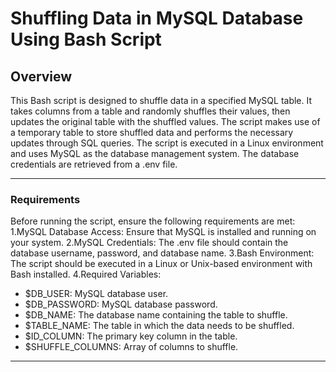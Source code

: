 # Shuffling Data in MySQL Database Using Bash Script
## Overview
This Bash script is designed to shuffle data in a specified MySQL table. It takes columns from a table and randomly shuffles their values, then updates the original table with the shuffled values. The script makes use of a temporary table to store shuffled data and performs the necessary updates through SQL queries.
The script is executed in a Linux environment and uses MySQL as the database management system. The database credentials are retrieved from a .env file.

---

### Requirements
Before running the script, ensure the following requirements are met:
1.MySQL Database Access: Ensure that MySQL is installed and running on your system.
2.MySQL Credentials: The .env file should contain the database username, password, and database name.
3.Bash Environment: The script should be executed in a Linux or Unix-based environment with Bash installed.
4.Required Variables:
- $DB_USER: MySQL database user.
- $DB_PASSWORD: MySQL database password.
- $DB_NAME: The database name containing the table to shuffle.
- $TABLE_NAME: The table in which the data needs to be shuffled.
- $ID_COLUMN: The primary key column in the table.
- $SHUFFLE_COLUMNS: Array of columns to shuffle.

---


